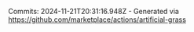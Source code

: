 Commits: 2024-11-21T20:31:16.948Z - Generated via https://github.com/marketplace/actions/artificial-grass
<br>
